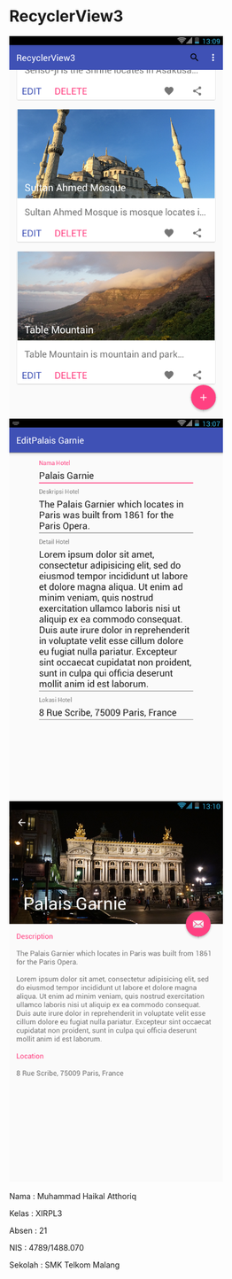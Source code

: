 # RecyclerView3

![Screenshot 1](https://github.com/haikalatth/RecyclerView3/blob/master/r3.png)
![Screenshot 2](https://github.com/haikalatth/RecyclerView3/blob/master/r33.png)
![Screenshot 3](https://github.com/haikalatth/RecyclerView3/blob/master/r333.png)

Nama    : Muhammad Haikal Atthoriq 

Kelas   : XIRPL3 

Absen   : 21 

NIS     : 4789/1488.070 

Sekolah : SMK Telkom Malang 
